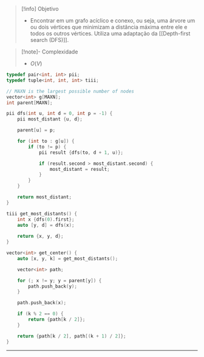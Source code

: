 > [!info] Objetivo
> - Encontrar em um grafo acíclico e conexo, ou seja, uma árvore um ou dois vértices que minimizam a distância máxima entre ele e todos os outros vértices. Utiliza uma adaptação da [[Depth-first search (DFS)]].

> [!note]- Complexidade
> - $O(V)$

```cpp
typedef pair<int, int> pii;
typedef tuple<int, int, int> tiii;

// MAXN is the largest possible number of nodes
vector<int> g[MAXN];
int parent[MAXN];

pii dfs(int u, int d = 0, int p = -1) {
    pii most_distant {u, d};

	parent[u] = p;

    for (int to : g[u]) {
        if (to != p) {
            pii result {dfs(to, d + 1, u)};

            if (result.second > most_distant.second) {
                most_distant = result;
            }
        }
    }

    return most_distant;
}

tiii get_most_distants() {
	int x {dfs(0).first};
	auto [y, d] = dfs(x);
	
	return {x, y, d};
}

vector<int> get_center() {
	auto [x, y, k] = get_most_distants();

	vector<int> path;

	for (; x != y; y = parent[y]) {
		path.push_back(y);
	}

    path.push_back(x);

	if (k % 2 == 0) {
        return {path[k / 2]};
    }

    return {path[k / 2], path[(k + 1) / 2]};
}
```

---